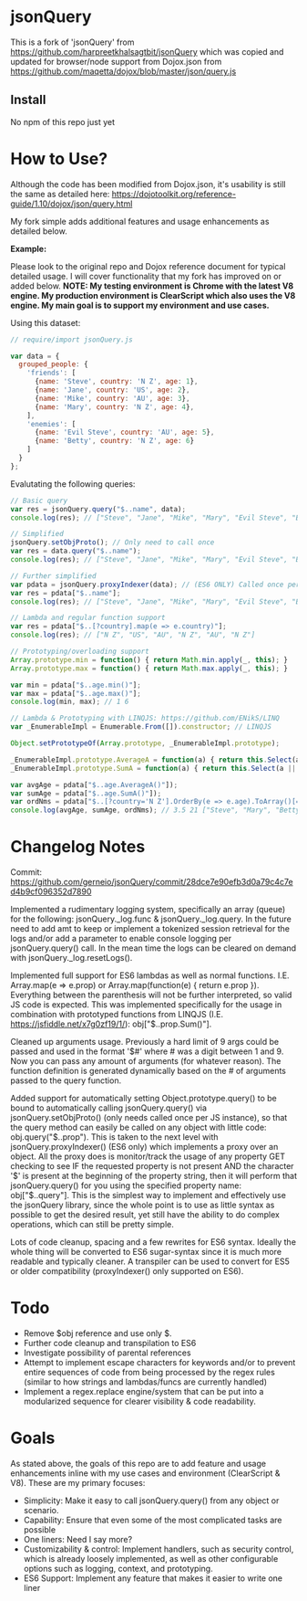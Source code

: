 # jsonQuery
This is a fork of 'jsonQuery' from https://github.com/harpreetkhalsagtbit/jsonQuery which was copied and updated for browser/node support from Dojox.json from https://github.com/maqetta/dojox/blob/master/json/query.js

## Install

No npm of this repo just yet

# How to Use?
Although the code has been modified from Dojox.json, it's usability is still the same as detailed here: https://dojotoolkit.org/reference-guide/1.10/dojox/json/query.html

My fork simple adds additional features and usage enhancements as detailed below.

**Example:**

Please look to the original repo and Dojox reference document for typical detailed usage. I will cover functionality that my fork has improved on or added below. **NOTE: My testing environment is Chrome with the latest V8 engine. My production environment is ClearScript which also uses the V8 engine. My main goal is to support my environment and use cases.**

Using this dataset:
```js
// require/import jsonQuery.js

var data = {
  grouped_people: {
    'friends': [
      {name: 'Steve', country: 'N Z', age: 1},
      {name: 'Jane', country: 'US', age: 2},
      {name: 'Mike', country: 'AU', age: 3},
      {name: 'Mary', country: 'N Z', age: 4},
    ],
    'enemies': [
      {name: 'Evil Steve', country: 'AU', age: 5},
      {name: 'Betty', country: 'N Z', age: 6}
    ]
  }
};
```

Evalutating the following queries:
```js
// Basic query
var res = jsonQuery.query("$..name", data);
console.log(res); // ["Steve", "Jane", "Mike", "Mary", "Evil Steve", "Betty"]

// Simplified
jsonQuery.setObjProto(); // Only need to call once
var res = data.query("$..name");
console.log(res); // ["Steve", "Jane", "Mike", "Mary", "Evil Steve", "Betty"]

// Further simplified
var pdata = jsonQuery.proxyIndexer(data); // (ES6 ONLY) Called once per object that it needs to be used on; must reference the produced proxied object
var res = pdata["$..name"];
console.log(res); // ["Steve", "Jane", "Mike", "Mary", "Evil Steve", "Betty"]

// Lambda and regular function support
var res = pdata["$..[?country].map(e => e.country)"];
console.log(res); // ["N Z", "US", "AU", "N Z", "AU", "N Z"]

// Prototyping/overloading support
Array.prototype.min = function() { return Math.min.apply(_, this); }
Array.prototype.max = function() { return Math.max.apply(_, this); }

var min = pdata["$..age.min()"];
var max = pdata["$..age.max()"];
console.log(min, max); // 1 6

// Lambda & Prototyping with LINQJS: https://github.com/ENikS/LINQ
var _EnumerableImpl = Enumerable.From([]).constructor; // LINQJS

Object.setPrototypeOf(Array.prototype, _EnumerableImpl.prototype);

_EnumerableImpl.prototype.AverageA = function(a) { return this.Select(a || (e => e)).Average(e => parseInt(e, 10) || null) };
_EnumerableImpl.prototype.SumA = function(a) { return this.Select(a || (e => e)).Sum(e => parseInt(e, 10) || null) };

var avgAge = pdata["$..age.AverageA()"]);
var sumAge = pdata["$..age.SumA()"]);
var ordNms = pdata["$..[?country='N Z'].OrderBy(e => e.age).ToArray()[=name]"];
console.log(avgAge, sumAge, ordNms); // 3.5 21 ["Steve", "Mary", "Betty"]
```


# Changelog Notes
Commit: https://github.com/gerneio/jsonQuery/commit/28dce7e90efb3d0a79c4c7ed4b9cf096352d7890

Implemented a rudimentary logging system, specifically an array (queue) for the following: jsonQuery._log.func & jsonQuery._log.query. In the future need to add amt to keep or implement a tokenized session retrieval for the logs and/or add a parameter to enable console logging per jsonQuery.query() call. In the mean time the logs can be cleared on demand with jsonQuery._log.resetLogs().

Implemented full support for ES6 lambdas as well as normal functions. I.E. Array.map(e => e.prop) or Array.map(function(e) { return e.prop }). Everything between the parenthesis will not be further interpreted, so valid JS code is expected. This was implemented specifically for the usage in combination with prototyped functions from LINQJS (I.E. https://jsfiddle.net/x7g0zf19/1/): obj["$..prop.Sum()"].

Cleaned up arguments usage. Previously a hard limit of 9 args could be passed and used in the format '$#' where # was a digit between 1 and 9. Now you can pass any amount of arguments (for whatever reason). The function definition is generated dynamically based on the # of arguments passed to the query function.

Added support for automatically setting Object.prototype.query() to be bound to automatically calling jsonQuery.query() via jsonQuery.setObjProto() (only needs called once per JS instance), so that the query method can easily be called on any object with little code: obj.query("$..prop"). This is taken to the next level with jsonQuery.proxyIndexer() (ES6 only) which implements a proxy over an object. All the proxy does is monitor/track the usage of any property GET checking to see IF the requested property is not present AND the character '$' is present at the beginning of the property string, then it will perform that jsonQuery.query() for you using the specified property name: obj["$..query"]. This is the simplest way to implement and effectively use the jsonQuery library, since the whole point is to use as little syntax as possible to get the desired result, yet still have the ability to do complex operations, which can still be pretty simple.

Lots of code cleanup, spacing and a few rewrites for ES6 syntax. Ideally the whole thing will be converted to ES6 sugar-syntax since it is much more readable and typically cleaner. A transpiler can be used to convert for ES5 or older compatibility (proxyIndexer() only supported on ES6).

# Todo

* Remove $obj reference and use only $.
* Further code cleanup and transpilation to ES6
* Investigate possibility of parental references
* Attempt to implement escape characters for keywords and/or to prevent entire sequences of code from being processed by the regex rules (similar to how strings and lambdas/funcs are currently handled)
* Implement a regex.replace engine/system that can be put into a modularized sequence for clearer visibility & code readability.

# Goals

As stated above, the goals of this repo are to add feature and usage enhancements inline with my use cases and environment (ClearScript & V8). These are my primary focuses:

* Simplicity: Make it easy to call jsonQuery.query() from any object or scenario.
* Capability: Ensure that even some of the most complicated tasks are possible
* One liners: Need I say more?
* Customizability & control: Implement handlers, such as security control, which is already loosely implemented, as well as other configurable options such as logging, context, and prototyping.
* ES6 Support: Implement any feature that makes it easier to write one liner
